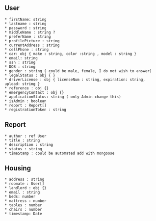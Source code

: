 ## User

    * firstName: string
    * lastname : string
    * password : string
    * middleName : string ?
    * preferName : string
    * profilePicture : string
    * currentAddress : string
    * cellPhone : string
    * car: obj { make : string, color :string , model : string }
    * email: string
    * ssn : string
    * DOB : string
    * gender : string ( could be male, female, I do not wish to answer)
    * legalStatus : obj { }
    * driverLicense : obj { licenseNum : string, expiration: string, upload: string }
    * reference : obj {}
    * emergencyContact : obj {}
    * applicationStatus: string ( only Admin change this)
    * isAdmin : boolean
    * report : Report[]
    * registrationToken : string

## Report

    * author : ref User
    * title : string
    * description : string
    * status : string
    * timeStamp : could be automated add with mongoose

## Housing

    * address : string
    * roomate : User[]
    * landlord : obj {}
    * email : string
    * beds: number
    * mattress : number
    * tables : number
    * chairs : number
    * timestamp: Date
